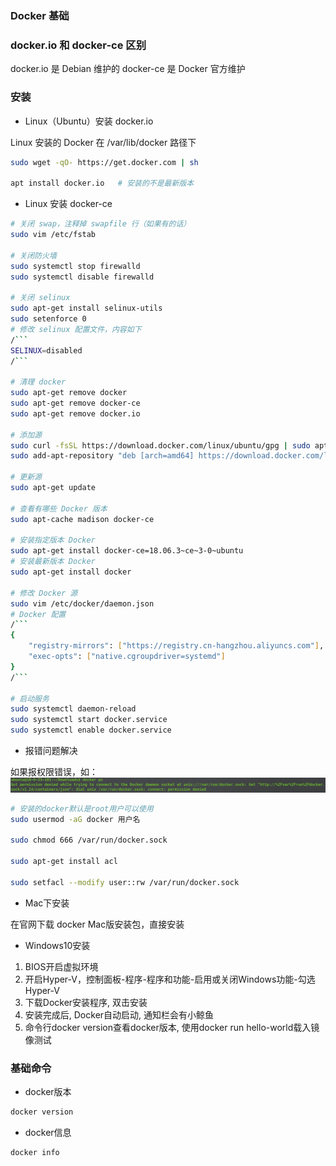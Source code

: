 ### Docker 基础


### docker.io 和 docker-ce 区别

docker.io 是 Debian 维护的
docker-ce 是 Docker 官方维护


### 安装

* Linux（Ubuntu）安装 docker.io

Linux 安装的 Docker 在 /var/lib/docker 路径下

```bash
sudo wget -qO- https://get.docker.com | sh

apt install docker.io	# 安装的不是最新版本
```

* Linux 安装 docker-ce

```bash
# 关闭 swap，注释掉 swapfile 行（如果有的话）
sudo vim /etc/fstab

# 关闭防火墙
sudo systemctl stop firewalld
sudo systemctl disable firewalld

# 关闭 selinux
sudo apt-get install selinux-utils
sudo setenforce 0
# 修改 selinux 配置文件，内容如下
/```
SELINUX=disabled
/```

# 清理 docker
sudo apt-get remove docker
sudo apt-get remove docker-ce
sudo apt-get remove docker.io

# 添加源
sudo curl -fsSL https://download.docker.com/linux/ubuntu/gpg | sudo apt-key add -
sudo add-apt-repository "deb [arch=amd64] https://download.docker.com/linux/ubuntu $(lsb_release -cs) stable"

# 更新源
sudo apt-get update

# 查看有哪些 Docker 版本
sudo apt-cache madison docker-ce

# 安装指定版本 Docker
sudo apt-get install docker-ce=18.06.3~ce~3-0~ubuntu
# 安装最新版本 Docker
sudo apt-get install docker

# 修改 Docker 源
sudo vim /etc/docker/daemon.json
# Docker 配置
/```
{
    "registry-mirrors": ["https://registry.cn-hangzhou.aliyuncs.com"],
    "exec-opts": ["native.cgroupdriver=systemd"]
}
/```

# 启动服务
sudo systemctl daemon-reload
sudo systemctl start docker.service
sudo systemctl enable docker.service
```

* 报错问题解决

如果报权限错误，如：![权限错误](权限错误.png)

```bash
# 安装的docker默认是root用户可以使用
sudo usermod -aG docker 用户名

sudo chmod 666 /var/run/docker.sock

sudo apt-get install acl

sudo setfacl --modify user::rw /var/run/docker.sock
```

* Mac下安装

在官网下载 docker Mac版安装包，直接安装

* Windows10安装

1. BIOS开启虚拟环境
2. 开启Hyper-V，控制面板-程序-程序和功能-启用或关闭Windows功能-勾选Hyper-V
3. 下载Docker安装程序, 双击安装
4. 安装完成后, Docker自动启动, 通知栏会有小鲸鱼
5. 命令行docker version查看docker版本, 使用docker run hello-world载入镜像测试


### 基础命令

* docker版本

```bash
docker version
```

* docker信息

```bash
docker info
```
